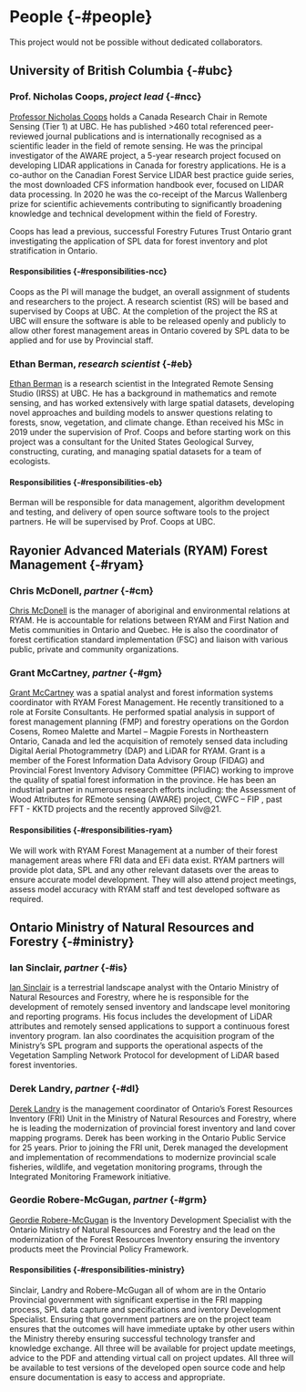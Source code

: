 # People {-#people}

This project would not be possible without dedicated collaborators.

## University of British Columbia {-#ubc}

### Prof. Nicholas Coops, *project lead* {-#ncc}

[Professor Nicholas Coops](https://forestry.ubc.ca/faculty-profile/nicholas-coops/) holds a Canada Research Chair in Remote Sensing (Tier 1) at UBC. He has published >460 total referenced peer-reviewed journal publications and is internationally recognised as a scientific leader in the field of remote sensing. He was the principal investigator of the AWARE project, a 5-year research project focused on developing LIDAR applications in Canada for forestry applications. He is a co-author on the Canadian Forest Service LIDAR best practice guide series, the most downloaded CFS information handbook ever, focused on LIDAR data processing. In 2020 he was the co-receipt of the Marcus Wallenberg prize for scientific achievements contributing to significantly broadening knowledge and technical development within the field of Forestry.

Coops has lead a previous, successful Forestry Futures Trust Ontario grant investigating the application of SPL data for forest inventory and plot stratification in Ontario. 

#### Responsibilities {-#responsibilities-ncc}

Coops as the PI will manage the budget, an overall assignment of students and researchers to the project. A research scientist (RS) will be based and supervised by Coops at UBC. At the completion of the project the RS at UBC will ensure the software is able to be released openly and publicly to allow other forest management areas in Ontario covered by SPL data to be applied and for use by Provincial staff.

### Ethan Berman, *research scientist* {-#eb}

[Ethan Berman](linkedin.com/in/ethan-berman) is a research scientist in the Integrated Remote Sensing Studio (IRSS) at UBC. He has a background in mathematics and remote sensing, and has worked extensively with large spatial datasets, developing novel approaches and building models to answer questions relating to forests, snow, vegetation, and climate change. Ethan received his MSc in 2019 under the supervision of Prof. Coops and before starting work on this project was a consultant for the United States Geological Survey, constructing, curating, and managing spatial datasets for a team of ecologists. 

#### Responsibilities {-#responsibilities-eb}

Berman will be responsible for data management, algorithm development and testing, and delivery of open source software tools to the project partners. He will be supervised by Prof. Coops at UBC.

## Rayonier Advanced Materials (RYAM) Forest Management {-#ryam}

### Chris McDonell, *partner* {-#cm}

[Chris McDonell](linkedin.com/in/chris-mcdonell-45759113) is the manager of aboriginal and environmental relations at RYAM. He is accountable for relations between RYAM and First Nation and Metis communities in Ontario and Quebec. He is also the coordinator of forest certification standard implementation (FSC) and liaison with various public, private and community organizations.

### Grant McCartney, *partner* {-#gm}

[Grant McCartney](https://ca.linkedin.com/in/grantmccartneygis) was a spatial analyst and forest information systems coordinator with RYAM Forest Management. He recently transitioned to a role at Forsite Consultants. He performed spatial analysis in support of forest management planning (FMP) and forestry operations on the Gordon Cosens, Romeo Malette and Martel – Magpie Forests in Northeastern Ontario, Canada and led the acquisition of remotely sensed data including Digital Aerial Photogrammetry (DAP) and LiDAR for RYAM. Grant is a member of the Forest Information Data Advisory Group (FIDAG) and Provincial Forest Inventory Advisory Committee (PFIAC) working to improve the quality of spatial forest information in the province. He has been an industrial partner in numerous research efforts including: the Assessment of Wood Attributes for REmote sensing (AWARE) project, CWFC – FIP , past FFT - KKTD projects and the recently approved Silv@21.

#### Responsibilities {-#responsibilities-ryam}

We will work with RYAM Forest Management at a number of their forest management areas where FRI data and EFi data exist. RYAM partners will provide plot data, SPL and any other relevant datasets over the areas to ensure accurate model development. They will also attend project meetings, assess model accuracy with RYAM staff and test developed software as required. 

## Ontario Ministry of Natural Resources and Forestry {-#ministry}

### Ian Sinclair, *partner* {-#is}

[Ian Sinclair](linkedin.com/in/ian-sinclair-984929a4) is a terrestrial landscape analyst with the Ontario Ministry of Natural Resources and Forestry, where he is responsible for the development of remotely sensed inventory and landscape level monitoring and reporting programs. His focus includes the development of LiDAR attributes and remotely sensed applications to support a continuous forest inventory program. Ian also coordinates the acquisition program of the Ministry’s SPL program and supports the operational aspects of the Vegetation Sampling Network Protocol for development of LiDAR based forest inventories.

### Derek Landry, *partner* {-#dl}

[Derek Landry](linkedin.com/in/derek-landry-4a860b212) is the management coordinator of Ontario’s Forest Resources Inventory (FRI) Unit in the Ministry of Natural Resources and Forestry, where he is leading the modernization of provincial forest inventory and land cover mapping programs. Derek has been working in the Ontario Public Service for 25 years. Prior to joining the FRI unit, Derek managed the development and implementation of recommendations to modernize provincial scale fisheries, wildlife, and vegetation monitoring programs, through the Integrated Monitoring Framework initiative.

### Geordie Robere-McGugan, *partner* {-#grm}

[Geordie Robere-McGugan](linkedin.com/in/geordie-robere-mcgugan-b5b6aa3) is the Inventory Development Specialist with the Ontario Ministry of Natural Resources and Forestry and the lead on the modernization of the Forest Resources Inventory ensuring the inventory products meet the Provincial Policy Framework. 

#### Responsibilities {-#responsibilities-ministry}

Sinclair, Landry and Robere-McGugan all of whom are in the Ontario Provincial government with significant expertise in the FRI mapping process, SPL data capture and specifications and iventory Development Specialist. Ensuring that government partners are on the project team ensures that the outcomes will have immediate uptake by other users within the Ministry thereby ensuring successful technology transfer and knowledge exchange. All three will be available for project update meetings, advice to the PDF and attending virtual call on project updates. All three will be available to test versions of the developed open source code and help ensure documentation is easy to access and appropriate. 
